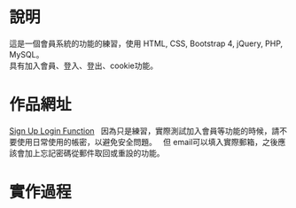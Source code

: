 # 說明
這是一個會員系統的功能的練習，使用 HTML, CSS, Bootstrap 4, jQuery, PHP, MySQL。  
具有加入會員、登入、登出、cookie功能。
# 作品網址
[Sign Up Login Function](http://idontwannarock-com.stackstaging.com/project/login-signup/)  
因為只是練習，實際測試加入會員等功能的時候，請不要使用日常使用的帳密，以避免安全問題。  
但 email可以填入實際郵箱，之後應該會加上忘記密碼從郵件取回或重設的功能。
# 實作過程

